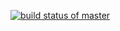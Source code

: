 [![build status of master](https://travis-ci.org/konglingwengit/Triangle567.svg?branch=master)](https://travis-ci.com/github/konglingwengit/Triangle567/jobs/484071921/config)
